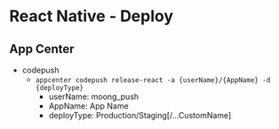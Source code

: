 # React Native - Deploy

## App Center

- codepush
  - `appcenter codepush release-react -a {userName}/{AppName} -d {deployType}`
    - userName: moong_push
    - AppName: App Name
    - deployType: Production/Staging[/...CustomName]

